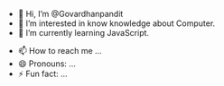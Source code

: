 - 👋 Hi, I’m @Govardhanpandit
- 👀 I’m interested in know knowledge about Computer.
- 🌱 I’m currently learning JavaScript.
<!---- 💞️ I’m looking to collaborate on ...--->
- 📫 How to reach me ...
- 😄 Pronouns: ...
- ⚡ Fun fact: ...

<!---
Govardhanpandit/Govardhanpandit is a ✨ special ✨ repository because its `README.md` (this file) appears on your GitHub profile.
You can click the Preview link to take a look at your changes.
--->
